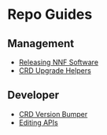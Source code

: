 # Repo Guides

## Management

* [Releasing NNF Software](release-nnf-sw/release-all.md)
* [CRD Upgrade Helpers](release-nnf-sw/crd-upgrade-helpers.md)

## Developer

* [CRD Version Bumper](crd-bumper/readme.md)
* [Editing APIs](crd-bumper/editing-apis.md)
